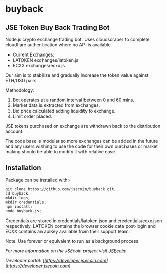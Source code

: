# buyback

## JSE Token Buy Back Trading Bot

Node.js crypto exchange trading bot. Uses cloudscraper to complete cloudflare authentication where no API is available.

- Current Exchanges:
- LATOKEN exchanges/latoken.js
- ECXX exchanges/ecxx.js

Our aim is to stabilize and gradually increase the token value against ETH/USD pairs.

Methodology:

1. Bot operates at a random interval between 0 and 60 mins.
2. Market data is extracted from exchanges.
3. Bid price calculated adding liquidity to exchange.
4. Limit order placed.

JSE tokens purchased on exchange are withdrawn back to the distribution account.

The code base is modular so more exchanges can be added in the future and any users wishing to use the code for their own purchases or market making should be able to modify it with relative ease.

## Installation

Package can be installed with:-

```
git clone https://github.com/jsecoin/buyback.git;
cd buyback;
mkdir logs;
mkdir credentials;
npm install;
node buyback.js;
```

Credentials are stored in credentials/latoken.json and credentials/ecxx.json respectively. LATOKEN contains the browser cookie data post-login and ECXX contains an apiKey available from their support team.

Note. Use forever or equivalent to run as a background process


*For more information on the JSEcoin project visit [JSEcoin](https://jsecoin.com/).*

*Developer portal: [https://developer.jsecoin.com](https://developer.jsecoin.com)*